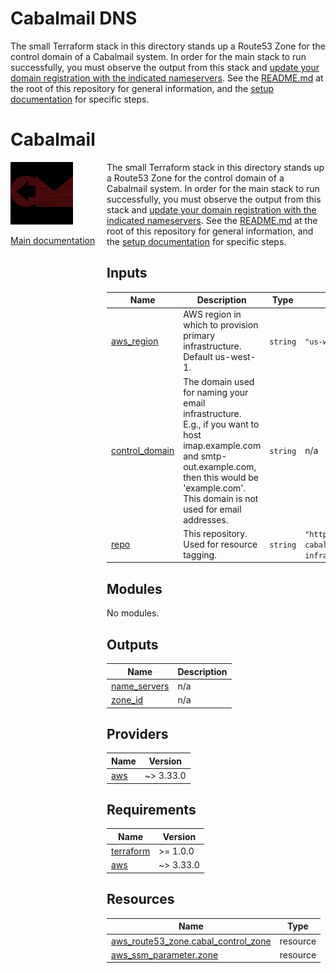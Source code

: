 # Cabalmail DNS

The small Terraform stack in this directory stands up a Route53 Zone for the control domain of a Cabalmail system. In order for the main stack to run successfully, you must observe the output from this stack and [update your domain registration with the indicated nameservers](../../docs/registrar.md). See the [README.md](../../README.md) at the root of this repository for general information, and the [setup documentation](../../docs/setup.md) for specific steps.
<!-- BEGIN_TF_DOCS -->
# Cabalmail
<div style="width: 10em; float:left; height: 100%; padding-right: 1em;"><img src="../../docs/logo.png" width="100" />
<p><a href="../../README.md">Main documentation</a></p>
</div><div style="padding-left: 11em;">

The small Terraform stack in this directory stands up a Route53 Zone for the control domain of a Cabalmail system. In order for the main stack to run successfully, you must observe the output from this stack and [update your domain registration with the indicated nameservers](../../docs/registrar.md). See the [README.md](../../README.md) at the root of this repository for general information, and the [setup documentation](../../docs/setup.md) for specific steps.

## Inputs

| Name | Description | Type | Default | Required |
|------|-------------|------|---------|:--------:|
| <a name="input_aws_region"></a> [aws\_region](#input\_aws\_region) | AWS region in which to provision primary infrastructure. Default us-west-1. | `string` | `"us-west-1"` | no |
| <a name="input_control_domain"></a> [control\_domain](#input\_control\_domain) | The domain used for naming your email infrastructure. E.g., if you want to host imap.example.com and smtp-out.example.com, then this would be 'example.com'. This domain is not used for email addresses. | `string` | n/a | yes |
| <a name="input_repo"></a> [repo](#input\_repo) | This repository. Used for resource tagging. | `string` | `"https://github.com/ccarr-cabal/cabal-infra/tree/main"` | no |
## Modules

No modules.
## Outputs

| Name | Description |
|------|-------------|
| <a name="output_name_servers"></a> [name\_servers](#output\_name\_servers) | n/a |
| <a name="output_zone_id"></a> [zone\_id](#output\_zone\_id) | n/a |
## Providers

| Name | Version |
|------|---------|
| <a name="provider_aws"></a> [aws](#provider\_aws) | ~> 3.33.0 |
## Requirements

| Name | Version |
|------|---------|
| <a name="requirement_terraform"></a> [terraform](#requirement\_terraform) | >= 1.0.0 |
| <a name="requirement_aws"></a> [aws](#requirement\_aws) | ~> 3.33.0 |
## Resources

| Name | Type |
|------|------|
| [aws_route53_zone.cabal_control_zone](https://registry.terraform.io/providers/hashicorp/aws/latest/docs/resources/route53_zone) | resource |
| [aws_ssm_parameter.zone](https://registry.terraform.io/providers/hashicorp/aws/latest/docs/resources/ssm_parameter) | resource |
</div>
<!-- END_TF_DOCS -->